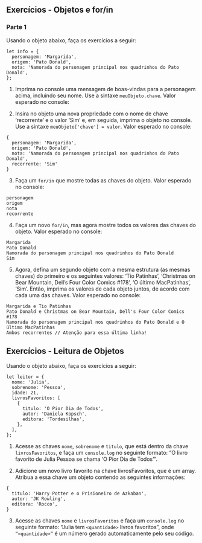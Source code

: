## Exercícios - Objetos e for/in

### Parte 1

Usando o objeto abaixo, faça os exercícios a seguir:

```
let info = {
  personagem: 'Margarida',
  origem: 'Pato Donald',
  nota: 'Namorada do personagem principal nos quadrinhos do Pato Donald',
};
```

1. Imprima no console uma mensagem de boas-vindas para a personagem acima, incluindo seu nome. Use a sintaxe ```meuObjeto.chave```. Valor esperado no console:


2. Insira no objeto uma nova propriedade com o nome de chave ‘recorrente’ e o valor ‘Sim’ e, em seguida, imprima o objeto no console. Use a sintaxe ```meuObjeto['chave'] = valor```. Valor esperado no console:

```
{
  personagem: 'Margarida',
  origem: 'Pato Donald',
  nota: 'Namorada do personagem principal nos quadrinhos do Pato Donald',
  recorrente: 'Sim'
}
```

3. Faça um ```for/in``` que mostre todas as chaves do objeto. Valor esperado no console:

```
personagem
origem
nota
recorrente
```

4. Faça um novo ```for/in```, mas agora mostre todos os valores das chaves do objeto. Valor esperado no console:

```
Margarida
Pato Donald
Namorada do personagem principal nos quadrinhos do Pato Donald
Sim
```

5. Agora, defina um segundo objeto com a mesma estrutura (as mesmas chaves) do primeiro e os seguintes valores: ‘Tio Patinhas’, ‘Christmas on Bear Mountain, Dell’s Four Color Comics #178’, ‘O último MacPatinhas’, ‘Sim’. Então, imprima os valores de cada objeto juntos, de acordo com cada uma das chaves. Valor esperado no console:


```
Margarida e Tio Patinhas
Pato Donald e Christmas on Bear Mountain, Dell's Four Color Comics #178
Namorada do personagem principal nos quadrinhos do Pato Donald e O último MacPatinhas
Ambos recorrentes // Atenção para essa última linha!
```

## Exercícios - Leitura de Objetos

Usando o objeto abaixo, faça os exercícios a seguir:


```
let leitor = {
  nome: 'Julia',
  sobrenome: 'Pessoa',
  idade: 21,
  livrosFavoritos: [
    {
      titulo: 'O Pior Dia de Todos',
      autor: 'Daniela Kopsch',
      editora: 'Tordesilhas',
    },
  ],
};
```

1. Acesse as chaves ```nome```, ```sobrenome``` e ```titulo```, que está dentro da chave ```livrosFavoritos```, e faça um ```console.log``` no seguinte formato: “O livro favorito de Julia Pessoa se chama ‘O Pior Dia de Todos’”.

2. Adicione um novo livro favorito na chave livrosFavoritos, que é um array. Atribua a essa chave um objeto contendo as seguintes informações:


```
{
  titulo: 'Harry Potter e o Prisioneiro de Azkaban',
  autor: 'JK Rowling',
  editora: 'Rocco',
}
```

3. Acesse as chaves ```nome``` e ```livrosFavoritos``` e faça um ```console.log``` no seguinte formato: “Julia tem ```<quantidade>``` livros favoritos”, onde ```“<quantidade>”``` é um número gerado automaticamente pelo seu código.
